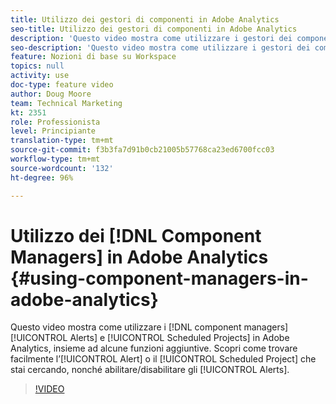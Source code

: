 ```yaml
---
title: Utilizzo dei gestori di componenti in Adobe Analytics
seo-title: Utilizzo dei gestori di componenti in Adobe Analytics
description: 'Questo video mostra come utilizzare i gestori dei componenti Avvisi e Progetti pianificati in Adobe Analytics, insieme ad alcune funzionalità aggiuntive. Scopri come trovare facilmente l’avviso o il progetto pianificato che stai cercando, nonché abilitare/disabilitare gli avvisi. '
seo-description: 'Questo video mostra come utilizzare i gestori dei componenti Avvisi e Progetti pianificati in Adobe Analytics, insieme ad alcune funzionalità aggiuntive. Scopri come trovare facilmente l’avviso o il progetto pianificato che stai cercando, nonché abilitare/disabilitare gli avvisi. '
feature: Nozioni di base su Workspace
topics: null
activity: use
doc-type: feature video
author: Doug Moore
team: Technical Marketing
kt: 2351
role: Professionista
level: Principiante
translation-type: tm+mt
source-git-commit: f3b3fa7d91b0cb21005b57768ca23ed6700fcc03
workflow-type: tm+mt
source-wordcount: '132'
ht-degree: 96%

---
```



# Utilizzo dei [!DNL Component Managers] in Adobe Analytics {#using-component-managers-in-adobe-analytics}

Questo video mostra come utilizzare i [!DNL component managers] [!UICONTROL Alerts] e [!UICONTROL Scheduled Projects] in Adobe Analytics, insieme ad alcune funzioni aggiuntive. Scopri come trovare facilmente l’[!UICONTROL Alert] o il [!UICONTROL Scheduled Project] che stai cercando, nonché abilitare/disabilitare gli [!UICONTROL Alerts].

>[!VIDEO](https://video.tv.adobe.com/v/24068/?quality=12)
